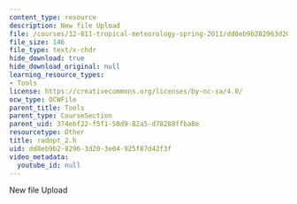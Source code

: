 ```yaml
---
content_type: resource
description: New file Upload
file: /courses/12-811-tropical-meteorology-spring-2011/dd8eb9b282963d203e04925f87d42f3f_radopt_2.h
file_size: 146
file_type: text/x-chdr
hide_download: true
hide_download_original: null
learning_resource_types:
- Tools
license: https://creativecommons.org/licenses/by-nc-sa/4.0/
ocw_type: OCWFile
parent_title: Tools
parent_type: CourseSection
parent_uid: 374ebf22-f5f1-50d9-82a5-d78288ffba8e
resourcetype: Other
title: radopt_2.h
uid: dd8eb9b2-8296-3d20-3e04-925f87d42f3f
video_metadata:
  youtube_id: null
---
```

New file Upload